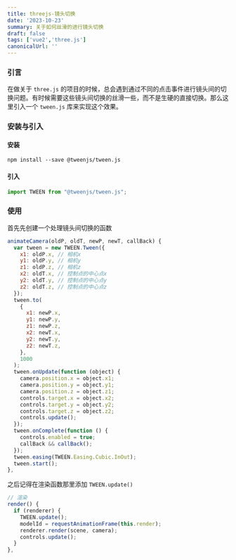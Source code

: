 ```yaml
---
title: threejs-镜头切换
date: '2023-10-23'
summary: 关于如何丝滑的进行镜头切换
draft: false
tags: ['vue2','three.js']
canonicalUrl: ''
---
```


### 引言

在做关于 `three.js` 的项目的时候，总会遇到通过不同的点击事件进行镜头间的切换问题。有时候需要这些镜头间切换的丝滑一些，而不是生硬的直接切换。那么这里引入一个 `tween.js` 库来实现这个效果。

### 安装与引入

#### 安装

```js-nolint
npm install --save @tweenjs/tween.js
```

#### 引入

```js
import TWEEN from "@tweenjs/tween.js";
```

### 使用

首先先创建一个处理镜头间切换的函数

```js
animateCamera(oldP, oldT, newP, newT, callBack) {
  var tween = new TWEEN.Tween({
    x1: oldP.x, // 相机x
    y1: oldP.y, // 相机y
    z1: oldP.z, // 相机z
    x2: oldT.x, // 控制点的中心点x
    y2: oldT.y, // 控制点的中心点y
    z2: oldT.z, // 控制点的中心点z
  });
  tween.to(
    {
      x1: newP.x,
      y1: newP.y,
      z1: newP.z,
      x2: newT.x,
      y2: newT.y,
      z2: newT.z,
    },
    1000
  );
  tween.onUpdate(function (object) {
    camera.position.x = object.x1;
    camera.position.y = object.y1;
    camera.position.z = object.z1;
    controls.target.x = object.x2;
    controls.target.y = object.y2;
    controls.target.z = object.z2;
    controls.update();
  });
  tween.onComplete(function () {
    controls.enabled = true;
    callBack && callBack();
  });
  tween.easing(TWEEN.Easing.Cubic.InOut);
  tween.start();
},
```

之后记得在渲染函数那里添加 `TWEEN.update()`

```js
// 渲染
render() {
  if (renderer) {
    TWEEN.update();
    modelId = requestAnimationFrame(this.render);
    renderer.render(scene, camera);
    controls.update();
  }
},
```